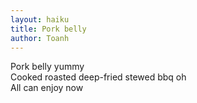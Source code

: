 ```yaml
---
layout: haiku
title: Pork belly
author: Toanh
---
```


Pork belly yummy<br>
Cooked roasted deep-fried stewed bbq oh<br>
All can enjoy now<br>
